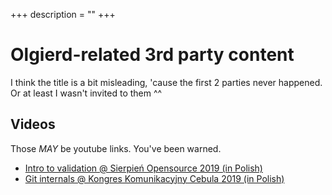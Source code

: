 +++
description = ""
+++

# Olgierd-related 3rd party content

I think the title is a bit misleading, 'cause the first 2 parties never happened. Or at least I wasn't invited to them ^^

## Videos
Those *MAY* be youtube links. You've been warned.

- [Intro to validation @ Sierpień Opensource 2019 (in Polish)](https://www.youtube.com/watch?v=kdl34_xOc78&t=47m30s)
- [Git internals @ Kongres Komunikacyjny Cebula 2019 (in Polish)](https://www.youtube.com/watch?v=QToZSo14kXg&t=25m30s)
